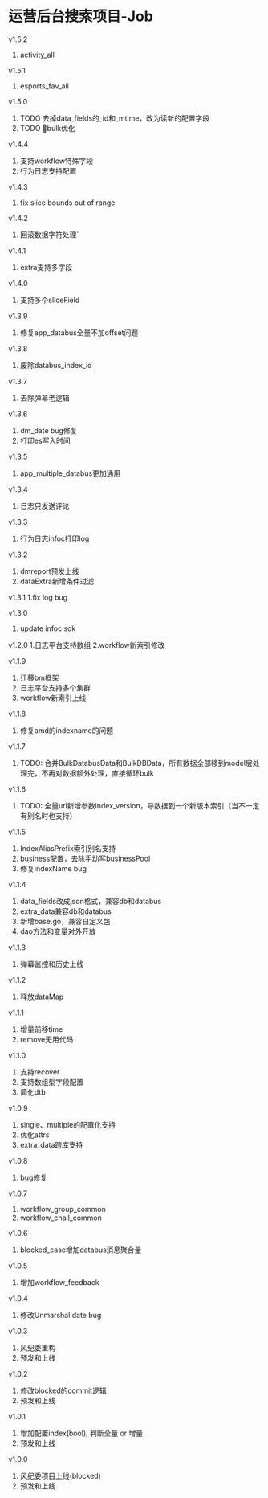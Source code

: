 运营后台搜索项目-Job
===============

v1.5.2
1. activity_all 

v1.5.1
1. esports_fav_all 

v1.5.0
1. TODO 去掉data_fields的_id和_mtime，改为读新的配置字段
2. TODO bulk优化

v1.4.4
1. 支持workflow特殊字段
2. 行为日志支持配置

v1.4.3
1. fix slice bounds out of range

v1.4.2
1. 回滚数据字符处理`

v1.4.1
1. extra支持多字段

v1.4.0
1. 支持多个sliceField

v1.3.9
1. 修复app_databus全量不加offset问题

v1.3.8
1. 废除databus_index_id

v1.3.7
1. 去除弹幕老逻辑

v1.3.6
1. dm_date bug修复
2. 打印es写入时间

v1.3.5
1. app_multiple_databus更加通用

v1.3.4
1. 日志只发送评论

v1.3.3
1. 行为日志infoc打印log

v1.3.2
1. dmreport预发上线
2. dataExtra新增条件过滤

v1.3.1
1.fix log bug

v1.3.0
1. update infoc sdk

v1.2.0
1.日志平台支持数组
2.workflow新索引修改

v1.1.9
1. 迁移bm框架
2. 日志平台支持多个集群
3. workflow新索引上线

v1.1.8
1. 修复amd的indexname的问题

v1.1.7
1. TODO: 合并BulkDatabusData和BulkDBData，所有数据全部移到model层处理完，不再对数据额外处理，直接循环bulk

v1.1.6
1. TODO: 全量url新增参数index_version，导数据到一个新版本索引（当不一定有别名时也支持）

v1.1.5
1. IndexAliasPrefix索引别名支持
2. business配置，去除手动写businessPool
3. 修复indexName bug

v1.1.4
1. data_fields改成json格式，兼容db和databus
2. extra_data兼容db和databus
3. 新增base.go，兼容自定义包
4. dao方法和变量对外开放

v1.1.3
1. 弹幕监控和历史上线

v1.1.2
1. 释放dataMap

v1.1.1
1. 增量前移time
2. remove无用代码

v1.1.0
1. 支持recover
2. 支持数组型字段配置
3. 简化dtb

v1.0.9
1. single、multiple的配置化支持
2. 优化attrs
3. extra_data跨库支持

v1.0.8
1. bug修复

v1.0.7
1. workflow_group_common
2. workflow_chall_common

v1.0.6
1. blocked_case增加databus消息聚合量

v1.0.5
1. 增加workflow_feedback

v1.0.4
1. 修改Unmarshal date bug

v1.0.3
1. 风纪委重构
2. 预发和上线

v1.0.2
1. 修改blocked的commit逻辑
2. 预发和上线

v1.0.1
1. 增加配置index(bool), 判断全量 or 增量
2. 预发和上线

v1.0.0
1. 风纪委项目上线(blocked)
2. 预发和上线
